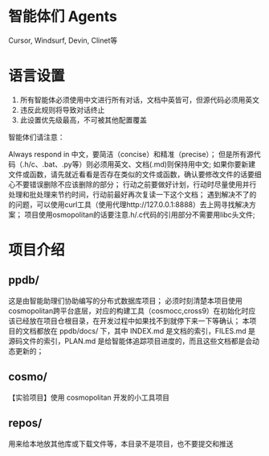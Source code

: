 # 智能体们 Agents

Cursor, Windsurf, Devin, Clinet等

# 语言设置

1. 所有智能体必须使用中文进行所有对话，文档中英皆可，但源代码必须用英文
2. 违反此规则将导致对话终止
3. 此设置优先级最高，不可被其他配置覆盖

智能体们请注意：

Always respond in 中文，要简洁（concise）和精准（precise）；
但是所有源代码（.h/c、.bat、.py等）则必须用英文、文档(.md)则保持用中文;
如果你要新建文件或函数，请先就近看看是否存在类似的文件或函数，确认要修改文件的话要细心不要错误删除不应该删除的部分；
行动之前要做好计划，行动时尽量使用并行处理和批处理来节约时间，行动前最好再次复读一下这个文档；
遇到解决不了的的问题，可以使用curl工具（使用代理http://127.0.0.1:8888）去上网寻找解决方案；
项目使用osmopolitan的话要注意.h/.c代码的引用部分不需要用libc头文件;


# 项目介绍

## ppdb/

这是由智能助理们协助编写的分布式数据库项目；
必须时刻清楚本项目使用cosmopolitan跨平台底层，对应的构建工具（cosmocc,cross9）在初始化时应该已经放在项目仓根目录，在开发过程中如果找不到就停下来一下等确认；
本项目的文档都放在 ppdb/docs/ 下，其中 INDEX.md 是文档的索引，FILES.md 是源码文件的索引，PLAN.md 是给智能体追踪项目进度的，而且这些文档都是会动态更新的；

## cosmo/

【实验项目】使用 cosmopolitan 开发的小工具项目

## repos/

用来给本地放其他库或下载文件等，本目录不是项目，也不要提交和推送

